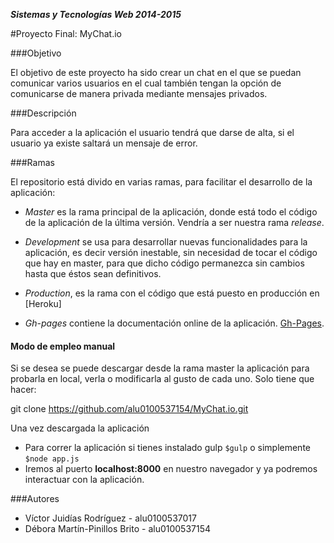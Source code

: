 ***Sistemas y Tecnologías Web 2014-2015***

#Proyecto Final: MyChat.io


###Objetivo
 
El objetivo de este proyecto ha sido crear un chat en el que se puedan comunicar varios usuarios en el cual también tengan la opción de comunicarse de manera privada mediante mensajes privados. 

###Descripción

Para acceder a la aplicación el usuario tendrá que darse de alta, si el usuario ya existe saltará un mensaje de error.

###Ramas

El repositorio está divido en varias ramas, para facilitar el desarrollo de la aplicación:

- *Master* es la rama principal de la aplicación, donde está todo el código de la aplicación de la última versión. Vendría a ser nuestra rama *release*.

- *Development* se usa para desarrollar nuevas funcionalidades para la aplicación, es decir versión inestable, sin necesidad de tocar el código que hay en master, para que dicho código permanezca sin cambios hasta que éstos sean definitivos.

- *Production*, es la rama con el código que está puesto en producción en [Heroku]
- *Gh-pages* contiene la documentación online de la aplicación. [Gh-Pages](http://alu0100537017.github.io/MyChatio/).

#### Modo de empleo **manual**

Si se desea se puede descargar desde la rama master la aplicación para probarla en local, verla o modificarla al gusto de cada uno. Solo tiene que hacer:

  git clone https://github.com/alu0100537154/MyChat.io.git

Una vez descargada la aplicación
 
- Para correr la aplicación si tienes instalado gulp `$gulp` o simplemente `$node app.js`
- Iremos al puerto **localhost:8000** en nuestro navegador y ya podremos interactuar con la aplicación.

###Autores

- Víctor Juidías Rodríguez - alu0100537017
- Débora Martín-Pinillos Brito - alu0100537154
